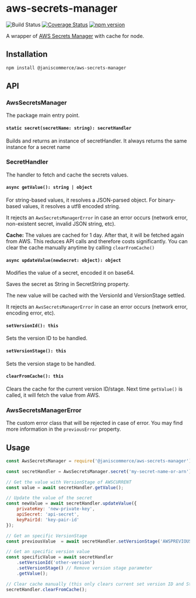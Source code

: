 # aws-secrets-manager

![Build Status](https://github.com/janis-commerce/aws-secrets-manager/workflows/Build%20Status/badge.svg)
[![Coverage Status](https://coveralls.io/repos/github/janis-commerce/aws-secrets-manager/badge.svg?branch=master)](https://coveralls.io/github/janis-commerce/aws-secrets-manager?branch=master)
[![npm version](https://badge.fury.io/js/%40janiscommerce%2Faws-secrets-manager.svg)](https://www.npmjs.com/package/@janiscommerce/aws-secrets-manager)

A wrapper of [AWS Secrets Manager](https://docs.aws.amazon.com/AWSJavaScriptSDK/latest/AWS/SecretsManager.html) with cache for node.

## Installation

```sh
npm install @janiscommerce/aws-secrets-manager
```

## API

### AwsSecretsManager

The package main entry point.

#### `static secret(secretName: string): secretHandler`

Builds and returns an instance of secretHandler. It always returns the same instance for a secret name

### SecretHandler

The handler to fetch and cache the secrets values.

#### `async getValue(): string | object`

For string-based values, it resolves a JSON-parsed object. For binary-based values, it resolves a utf8 encoded string.

It rejects an `AwsSecretsManagerError` in case an error occurs (network error, non-existent secret, invalid JSON string, etc).

**Cache:** The values are cached for 1 day. After that, it will be fetched again from AWS. This reduces API calls and therefore costs significantly. You can clear the cache manually anytime by calling `clearFromCache()`

#### `async updateValue(newSecret: object): object`

Modifies the value of a secret, encoded it on base64. 

Saves the secret as String in SecretString property. 

The new value will be cached with the VersionId and VersionStage settled.

It rejects an `AwsSecretsManagerError` in case an error occurs (network error, encoding error, etc).

#### `setVersionId(): this`

Sets the version ID to be handled.

#### `setVersionStage(): this`

Sets the version stage to be handled.

#### `clearFromCache(): this`

Clears the cache for the current version ID/stage. Next time `getValue()` is called, it will fetch the value from AWS.

### AwsSecretsManagerError

The custom error class that will be rejected in case of error. You may find more information in the `previousError` property.

## Usage

```js
const AwsSecretsManager = require('@janiscommerce/aws-secrets-manager');

const secretHandler = AwsSecretsManager.secret('my-secret-name-or-arn');

// Get the value with VersionStage of AWSCURRENT
const value = await secretHandler.getValue();

// Update the value of the secret
const newValue = await secretHandler.updateValue({
	privateKey: 'new-private-key',
	apiSecret: 'api-secret',
	keyPairId: 'key-pair-id'
});

// Get an specific VersionStage
const previousValue  = await secretHandler.setVersionStage('AWSPREVIOUS');

// Get an specific version value
const specificValue = await secretHandler
	.setVersionId('other-version')
	.setVersionStage() // Remove version stage parameter
	.getValue();

// Clear cache manually (this only clears current set version ID and Stage)
secretHandler.clearFromCache();
```
